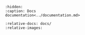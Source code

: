 ```{toctree}
:hidden:
:caption: Docs
documentation<../documentation.md>
```

```{include} ../README.txt
:relative-docs: docs/
:relative-images:
```
